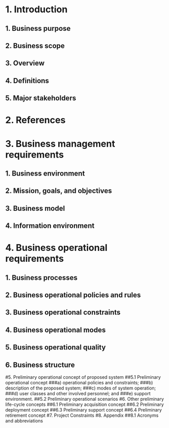 # 1. Introduction
## 1. Business purpose
## 2. Business scope
## 3. Overview
## 4. Definitions 
## 5. Major stakeholders 
# 2. References
# 3. Business management requirements
## 1. Business environment
## 2. Mission, goals, and objectives
## 3. Business model
## 4. Information environment
# 4. Business operational requirements
## 1. Business processes
## 2. Business operational policies and rules
## 3. Business operational constraints
## 4. Business operational modes
## 5. Business operational quality
## 6. Business structure
#5. Preliminary operational concept of proposed system
##5.1 Preliminary operational concept
###a) operational policies and constraints;
###b) description of the proposed system;
###c) modes of system operation;
###d) user classes and other involved personnel; and
###e) support environment.
##5.2 Preliminary operational scenarios
#6. Other preliminary life-cycle concepts
##6.1 Preliminary acquisition concept
##6.2 Preliminary deployment concept
##6.3 Preliminary support concept
##6.4 Preliminary retirement concept
#7. Project Constraints
#8. Appendix
##8.1 Acronyms and abbreviations
